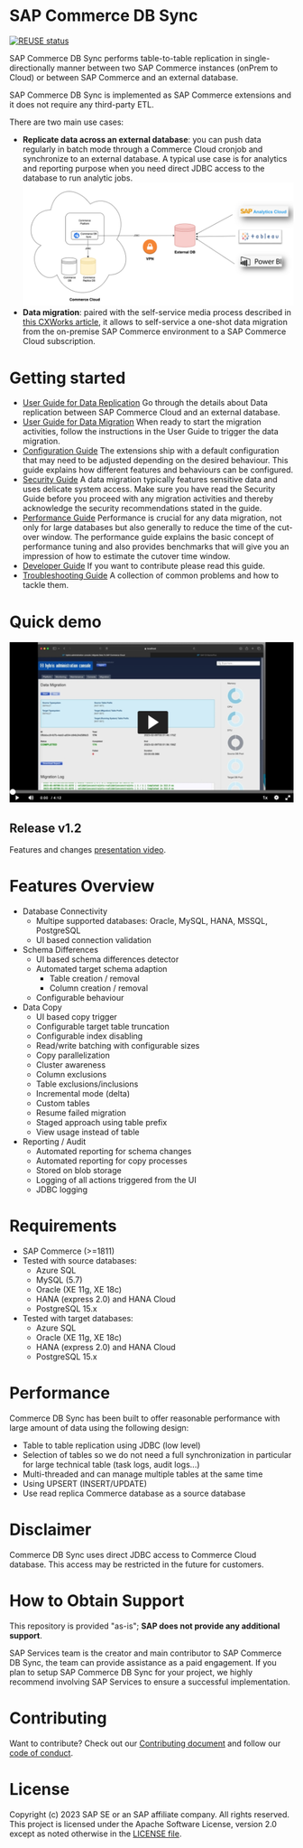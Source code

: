 # SAP Commerce DB Sync

[![REUSE status](https://api.reuse.software/badge/github.com/SAP/sap-commerce-db-sync)](https://api.reuse.software/info/github.com/SAP/sap-commerce-db-sync)

SAP Commerce DB Sync performs table-to-table replication in single-directionally manner between two SAP Commerce instances (onPrem to Cloud) or between SAP Commerce and an external database.

SAP Commerce DB Sync is implemented as SAP Commerce extensions and it does not require any third-party ETL.

There are two main use cases:

* __Replicate data across an external database__: you can push data regularly in batch mode through a Commerce Cloud cronjob and synchronize to an external database. A typical use case is for analytics and reporting purpose when you need direct JDBC access to the database to run analytic jobs.
![architecture overview for data sync between SAP Commerce Cloud to an external database](docs/user/data_replication_architecture.png)
* __Data migration__: paired with the self-service media process described in [this CXWorks article](https://www.sap.com/cxworks/article/2589632453/migrate_to_sap_commerce_cloud_migrate_media_with_azcopy), it allows to self-service a one-shot data migration from the on-premise SAP Commerce environment to a SAP Commerce Cloud subscription.

# Getting started

* [User Guide for Data Replication](docs/user/USER-GUIDE-DATA-REPLICATION.md) Go through the details about Data replication between SAP Commerce Cloud and an external database. 
* [User Guide for Data Migration](docs/user/USER-GUIDE-DATA-MIGRATION.md) When ready to start the migration activities, follow the instructions in the User Guide to trigger the data migration.
* [Configuration Guide](docs/configuration/CONFIGURATION-GUIDE.md) The extensions ship with a default configuration that may need to be adjusted depending on the desired behaviour. This guide explains how different features and behaviours can be configured.
* [Security Guide](docs/security/SECURITY-GUIDE.md) A data migration typically features sensitive data and uses delicate system access. Make sure you have read the Security Guide before you proceed with any migration activities and thereby acknowledge the security recommendations stated in the guide.
* [Performance Guide](docs/performance/PERFORMANCE-GUIDE.md) Performance is crucial for any data migration, not only for large databases but also generally to reduce the time of the cut-over window. The performance guide explains the basic concept of performance tuning and also provides benchmarks that will give you an impression of how to estimate the cutover time window.
* [Developer Guide](docs/developer/DEVELOPER-GUIDE.md) If you want to contribute please read this guide.
* [Troubleshooting Guide](docs/troubleshooting/TROUBLESHOOTING-GUIDE.md) A collection of common problems and how to tackle them.

# Quick demo

[![Watch the video](docs/user/commerce-db-sync-demo.png)](https://video.sap.com/embed/secure/iframe/entryId/1_7bhihtlz/uiConfId/30317401/st/0)

## Release v1.2

Features and changes [presentation video](https://video.sap.com/media/t/1_sipgb1l8). 

# Features Overview

- Database Connectivity
  - Multipe supported databases: Oracle, MySQL, HANA, MSSQL, PostgreSQL
  - UI based connection validation
- Schema Differences
  - UI based schema differences detector
  - Automated target schema adaption
    - Table creation / removal
    - Column creation / removal
  - Configurable behaviour
- Data Copy
  - UI based copy trigger
  - Configurable target table truncation
  - Configurable index disabling
  - Read/write batching with configurable sizes
  - Copy parallelization
  - Cluster awareness
  - Column exclusions
  - Table exclusions/inclusions
  - Incremental mode (delta)
  - Custom tables
  - Resume failed migration
  - Staged approach using table prefix
  - View usage instead of table
- Reporting / Audit
  - Automated reporting for schema changes
  - Automated reporting for copy processes
  - Stored on blob storage
  - Logging of all actions triggered from the UI
  - JDBC logging

# Requirements

- SAP Commerce (>=1811)
- Tested with source databases:
  - Azure SQL
  - MySQL (5.7)
  - Oracle (XE 11g, XE 18c)
  - HANA (express 2.0) and HANA Cloud
  - PostgreSQL 15.x
- Tested with target databases:
  - Azure SQL
  - Oracle (XE 11g, XE 18c)
  - HANA (express 2.0) and HANA Cloud
  - PostgreSQL 15.x

# Performance

Commerce DB Sync has been built to offer reasonable performance with large amount of data using the following design:

- Table to table replication using JDBC (low level)
- Selection of tables so we do not need a full synchronization in particular for large technical table (task logs, audit logs...)
- Multi-threaded and can manage multiple tables at the same time 
- Using UPSERT (INSERT/UPDATE)
- Use read replica Commerce database as a source database

# Disclaimer

Commerce DB Sync uses direct JDBC access to Commerce Cloud database. This access may be restricted in the future for customers.

# How to Obtain Support

This repository is provided "as-is"; **SAP does not provide any additional support**.

SAP Services team is the creator and main contributor to SAP Commerce DB Sync, the team can provide assistance as a paid engagement. If you plan to setup SAP Commerce DB Sync for your project, we highly recommend involving SAP Services to ensure a successful implementation.

# Contributing
Want to contribute? Check out our [Contributing document](CONTRIBUTING.md) and follow our [code of conduct](CODE_OF_CONDUCT.md).

# License

Copyright (c) 2023 SAP SE or an SAP affiliate company. All rights reserved. This project is licensed under the Apache Software License, version 2.0 except as noted otherwise in the [LICENSE file](LICENSE).

